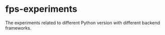 # fps-experiments
The experiments related to different Python version with different backend frameworks.
